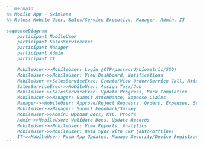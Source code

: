 ````markdown
```mermaid
%% Mobile App - Swimlane
%% Roles: Mobile User, Sales/Service Executive, Manager, Admin, IT

sequenceDiagram
    participant MobileUser
    participant SalesServiceExec
    participant Manager
    participant Admin
    participant IT

    MobileUser->>MobileUser: Login (OTP/password/biometric/SSO)
    MobileUser->>MobileUser: View Dashboard, Notifications
    MobileUser->>SalesServiceExec: Create/View Order/Service Call, Attach Docs
    SalesServiceExec->>MobileUser: Assign Task/Job
    MobileUser->>SalesServiceExec: Update Progress, Mark Completion
    MobileUser->>Manager: Submit Attendance, Expense Claims
    Manager->>MobileUser: Approve/Reject Requests, Orders, Expenses, Service Calls
    MobileUser->>Manager: Submit Feedback/Survey
    MobileUser->>Admin: Upload Docs, KYC, Proofs
    Admin->>MobileUser: Validate Docs, Update Records
    MobileUser->>MobileUser: View Reports, Analytics
    MobileUser->>MobileUser: Data Sync with ERP (auto/offline)
    IT->>MobileUser: Push App Updates, Manage Security/Device Registration
```
````